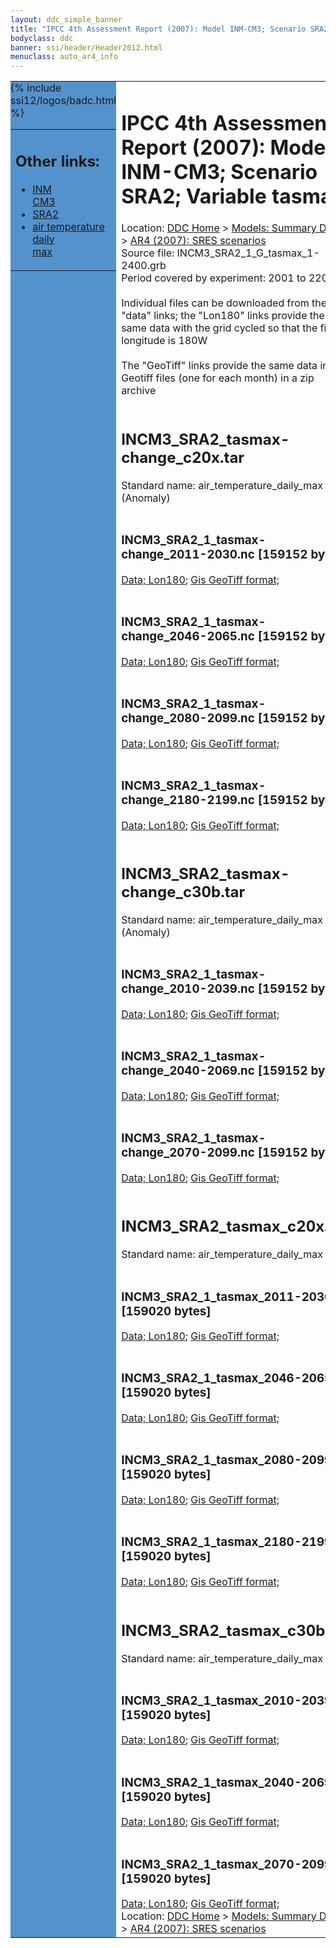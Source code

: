```yaml
---
layout: ddc_simple_banner
title: "IPCC 4th Assessment Report (2007): Model INM-CM3; Scenario SRA2; Variable tasmax"
bodyclass: ddc
banner: ssi/header/Header2012.html
menuclass: auto_ar4_info
---
```



<table width="100%" border="0" cellspacing="0" cellpadding="0" style="border-collapse: collapse;">
<tr style="margin:0;padding:0;border:0;">
<td style="margin:0;padding:0;border:0;height:1pt;width:150pt;background:#5492CD;" valign="top" >

<div id="lh-col2" class="auto_ar4_info">
<table class="menumain" bgcolor="#5492CD" cellspacing="0" width="100%" border="0">
<tr><td>
<h2> Other links:</h2>
<ul>
<li><a href="/auto/ar4/model-INM-CM3.html">INM<br/>CM3</a></li>
<li><a href="/auto/ar4/scenario-SRA2.html">SRA2</a></li>
<li><a href="/auto/ar4/var-air_temperature_daily_max.html">air temperature daily<br/> max</a></li>
</ul>
</td></tr>
{% include ssi12/logos/badc.html %}
</table>
</div>
</td>
<td><h1>IPCC 4th Assessment Report (2007): Model INM-CM3; Scenario SRA2; Variable tasmax</h1>

<!-- Breadcrumb1 -->
<div id="breadcrumb1" align="left">
Location: <a href="/index.html">DDC Home</a> > <a href="/sim/gcm_clim/">Models: Summary Data</a>
> <a href="/sim/gcm_clim/SRES_AR4/index.html">AR4 (2007): SRES scenarios</a>
</div>
<!-- End of Breadcrumb1 -->Source file: INCM3_SRA2_1_G_tasmax_1-2400.grb
<br/>
Period covered by experiment: 2001 to 2200<br/>
<br/>Individual files can be downloaded from the "data" links; the "Lon180" links provide the same data
         with the grid cycled so that the first longitude is 180W<br/>
<br/>The "GeoTiff" links provide the same data in 12 Geotiff files (one for each month)
          in a zip archive<br/>
<br/><h2>INCM3_SRA2_tasmax-change_c20x.tar</h2>
Standard name: air_temperature_daily_max (Anomaly)<br>
<br/><h3>INCM3_SRA2_1_tasmax-change_2011-2030.nc [159152 bytes]</h3>
<a href="/cgi-bin/downl/ar4_nc/tasmax/INCM3_SRA2_1_tasmax-change_2011-2030.nc">Data; </a><a href="/cgi-bin/downl/ar4_nc/tasmax/INCM3_SRA2_1_tasmax-change_2011-2030.cyto180.nc"> Lon180</a>; <a href="/cgi-bin/downl/ar4_tif/tasmax/INCM3_SRA2_1_tasmax-change_2011-2030.zip">Gis GeoTiff format; </a><br/>
<br/><h3>INCM3_SRA2_1_tasmax-change_2046-2065.nc [159152 bytes]</h3>
<a href="/cgi-bin/downl/ar4_nc/tasmax/INCM3_SRA2_1_tasmax-change_2046-2065.nc">Data; </a><a href="/cgi-bin/downl/ar4_nc/tasmax/INCM3_SRA2_1_tasmax-change_2046-2065.cyto180.nc"> Lon180</a>; <a href="/cgi-bin/downl/ar4_tif/tasmax/INCM3_SRA2_1_tasmax-change_2046-2065.zip">Gis GeoTiff format; </a><br/>
<br/><h3>INCM3_SRA2_1_tasmax-change_2080-2099.nc [159152 bytes]</h3>
<a href="/cgi-bin/downl/ar4_nc/tasmax/INCM3_SRA2_1_tasmax-change_2080-2099.nc">Data; </a><a href="/cgi-bin/downl/ar4_nc/tasmax/INCM3_SRA2_1_tasmax-change_2080-2099.cyto180.nc"> Lon180</a>; <a href="/cgi-bin/downl/ar4_tif/tasmax/INCM3_SRA2_1_tasmax-change_2080-2099.zip">Gis GeoTiff format; </a><br/>
<br/><h3>INCM3_SRA2_1_tasmax-change_2180-2199.nc [159152 bytes]</h3>
<a href="/cgi-bin/downl/ar4_nc/tasmax/INCM3_SRA2_1_tasmax-change_2180-2199.nc">Data; </a><a href="/cgi-bin/downl/ar4_nc/tasmax/INCM3_SRA2_1_tasmax-change_2180-2199.cyto180.nc"> Lon180</a>; <a href="/cgi-bin/downl/ar4_tif/tasmax/INCM3_SRA2_1_tasmax-change_2180-2199.zip">Gis GeoTiff format; </a><br/>
<br/><h2>INCM3_SRA2_tasmax-change_c30b.tar</h2>
Standard name: air_temperature_daily_max (Anomaly)<br>
<br/><h3>INCM3_SRA2_1_tasmax-change_2010-2039.nc [159152 bytes]</h3>
<a href="/cgi-bin/downl/ar4_nc/tasmax/INCM3_SRA2_1_tasmax-change_2010-2039.nc">Data; </a><a href="/cgi-bin/downl/ar4_nc/tasmax/INCM3_SRA2_1_tasmax-change_2010-2039.cyto180.nc"> Lon180</a>; <a href="/cgi-bin/downl/ar4_tif/tasmax/INCM3_SRA2_1_tasmax-change_2010-2039.zip">Gis GeoTiff format; </a><br/>
<br/><h3>INCM3_SRA2_1_tasmax-change_2040-2069.nc [159152 bytes]</h3>
<a href="/cgi-bin/downl/ar4_nc/tasmax/INCM3_SRA2_1_tasmax-change_2040-2069.nc">Data; </a><a href="/cgi-bin/downl/ar4_nc/tasmax/INCM3_SRA2_1_tasmax-change_2040-2069.cyto180.nc"> Lon180</a>; <a href="/cgi-bin/downl/ar4_tif/tasmax/INCM3_SRA2_1_tasmax-change_2040-2069.zip">Gis GeoTiff format; </a><br/>
<br/><h3>INCM3_SRA2_1_tasmax-change_2070-2099.nc [159152 bytes]</h3>
<a href="/cgi-bin/downl/ar4_nc/tasmax/INCM3_SRA2_1_tasmax-change_2070-2099.nc">Data; </a><a href="/cgi-bin/downl/ar4_nc/tasmax/INCM3_SRA2_1_tasmax-change_2070-2099.cyto180.nc"> Lon180</a>; <a href="/cgi-bin/downl/ar4_tif/tasmax/INCM3_SRA2_1_tasmax-change_2070-2099.zip">Gis GeoTiff format; </a><br/>
<br/><h2>INCM3_SRA2_tasmax_c20x.tar</h2>
Standard name: air_temperature_daily_max<br>
<br/><h3>INCM3_SRA2_1_tasmax_2011-2030.nc [159020 bytes]</h3>
<a href="/cgi-bin/downl/ar4_nc/tasmax/INCM3_SRA2_1_tasmax_2011-2030.nc">Data; </a><a href="/cgi-bin/downl/ar4_nc/tasmax/INCM3_SRA2_1_tasmax_2011-2030.cyto180.nc"> Lon180</a>; <a href="/cgi-bin/downl/ar4_tif/tasmax/INCM3_SRA2_1_tasmax_2011-2030.zip">Gis GeoTiff format; </a><br/>
<br/><h3>INCM3_SRA2_1_tasmax_2046-2065.nc [159020 bytes]</h3>
<a href="/cgi-bin/downl/ar4_nc/tasmax/INCM3_SRA2_1_tasmax_2046-2065.nc">Data; </a><a href="/cgi-bin/downl/ar4_nc/tasmax/INCM3_SRA2_1_tasmax_2046-2065.cyto180.nc"> Lon180</a>; <a href="/cgi-bin/downl/ar4_tif/tasmax/INCM3_SRA2_1_tasmax_2046-2065.zip">Gis GeoTiff format; </a><br/>
<br/><h3>INCM3_SRA2_1_tasmax_2080-2099.nc [159020 bytes]</h3>
<a href="/cgi-bin/downl/ar4_nc/tasmax/INCM3_SRA2_1_tasmax_2080-2099.nc">Data; </a><a href="/cgi-bin/downl/ar4_nc/tasmax/INCM3_SRA2_1_tasmax_2080-2099.cyto180.nc"> Lon180</a>; <a href="/cgi-bin/downl/ar4_tif/tasmax/INCM3_SRA2_1_tasmax_2080-2099.zip">Gis GeoTiff format; </a><br/>
<br/><h3>INCM3_SRA2_1_tasmax_2180-2199.nc [159020 bytes]</h3>
<a href="/cgi-bin/downl/ar4_nc/tasmax/INCM3_SRA2_1_tasmax_2180-2199.nc">Data; </a><a href="/cgi-bin/downl/ar4_nc/tasmax/INCM3_SRA2_1_tasmax_2180-2199.cyto180.nc"> Lon180</a>; <a href="/cgi-bin/downl/ar4_tif/tasmax/INCM3_SRA2_1_tasmax_2180-2199.zip">Gis GeoTiff format; </a><br/>
<br/><h2>INCM3_SRA2_tasmax_c30b.tar</h2>
Standard name: air_temperature_daily_max<br>
<br/><h3>INCM3_SRA2_1_tasmax_2010-2039.nc [159020 bytes]</h3>
<a href="/cgi-bin/downl/ar4_nc/tasmax/INCM3_SRA2_1_tasmax_2010-2039.nc">Data; </a><a href="/cgi-bin/downl/ar4_nc/tasmax/INCM3_SRA2_1_tasmax_2010-2039.cyto180.nc"> Lon180</a>; <a href="/cgi-bin/downl/ar4_tif/tasmax/INCM3_SRA2_1_tasmax_2010-2039.zip">Gis GeoTiff format; </a><br/>
<br/><h3>INCM3_SRA2_1_tasmax_2040-2069.nc [159020 bytes]</h3>
<a href="/cgi-bin/downl/ar4_nc/tasmax/INCM3_SRA2_1_tasmax_2040-2069.nc">Data; </a><a href="/cgi-bin/downl/ar4_nc/tasmax/INCM3_SRA2_1_tasmax_2040-2069.cyto180.nc"> Lon180</a>; <a href="/cgi-bin/downl/ar4_tif/tasmax/INCM3_SRA2_1_tasmax_2040-2069.zip">Gis GeoTiff format; </a><br/>
<br/><h3>INCM3_SRA2_1_tasmax_2070-2099.nc [159020 bytes]</h3>
<a href="/cgi-bin/downl/ar4_nc/tasmax/INCM3_SRA2_1_tasmax_2070-2099.nc">Data; </a><a href="/cgi-bin/downl/ar4_nc/tasmax/INCM3_SRA2_1_tasmax_2070-2099.cyto180.nc"> Lon180</a>; <a href="/cgi-bin/downl/ar4_tif/tasmax/INCM3_SRA2_1_tasmax_2070-2099.zip">Gis GeoTiff format; </a><br/>
<!-- Breadcrumb2 -->
<div id="breadcrumb2" align="left">
Location: <a href="/index.html">DDC Home</a> > <a href="/sim/gcm_clim/">Models: Summary Data</a>
> <a href="/sim/gcm_clim/SRES_AR4/index.html">AR4 (2007): SRES scenarios</a>
</div>
<!-- End of Breadcrumb2 --></td></tr></table>
